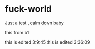 # fuck-world
Just a test , calm down baby

this from b1

this is edited 3:9:45
this is edited 3:36:09